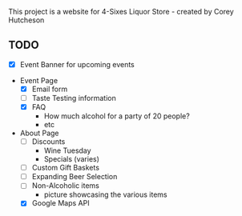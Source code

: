 This project is a website for 4-Sixes Liquor Store - created by Corey Hutcheson

## TODO

- [x] Event Banner for upcoming events
- Event Page
  - [x] Email form
  - [ ] Taste Testing information
  - [x] FAQ
    - How much alcohol for a party of 20 people?
    - etc
- About Page
  - [ ] Discounts
    - Wine Tuesday
    - Specials (varies)
  - [ ] Custom Gift Baskets
  - [ ] Expanding Beer Selection
  - [ ] Non-Alcoholic items
    - picture showcasing the various items
  - [x] Google Maps API
